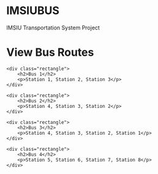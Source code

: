# IMSIUBUS
IMSIU Transportation System Project
<!DOCTYPE html>
<html>
<head>
    <title>View Bus Routes</title>
</head>
<body>
    <h1>View Bus Routes</h1>

    <div class="rectangle">
        <h2>Bus 1</h2>
        <p>Station 1, Station 2, Station 3</p>
    </div>

    <div class="rectangle">
        <h2>Bus 2</h2>
        <p>Station 4, Station 3, Station 2</p>
    </div>

    <div class="rectangle">
        <h2>Bus 3</h2>
        <p>Station 4, Station 3, Station 2, Station 1</p>
    </div>

    <div class="rectangle">
        <h2>Bus 4</h2>
        <p>Station 5, Station 6, Station 7, Station 8</p>
    </div>
</body>
</html>
